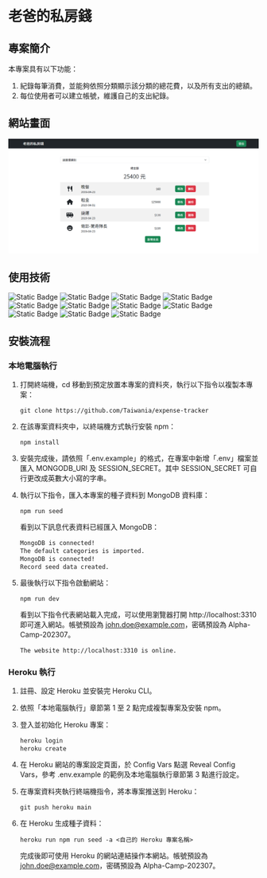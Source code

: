# 老爸的私房錢

## 專案簡介
本專案具有以下功能：
1.  紀錄每筆消費，並能夠依照分類顯示該分類的總花費，以及所有支出的總額。
2.  每位使用者可以建立帳號，維護自己的支出紀錄。

## 網站畫面
![主畫面](./screenshots/index.png)

## 使用技術
![Static Badge](https://img.shields.io/badge/Node.js-20.3.1-green)
![Static Badge](https://img.shields.io/badge/bcryptjs-2.4.3-green)
![Static Badge](https://img.shields.io/badge/connect--flash-0.1.1-green)
![Static Badge](https://img.shields.io/badge/express-4.18.2-green)
![Static Badge](https://img.shields.io/badge/express--handlebars-7.0.7-green)
![Static Badge](https://img.shields.io/badge/express--session-1.17.3-green)
![Static Badge](https://img.shields.io/badge/method--override-3.0.0-green)
![Static Badge](https://img.shields.io/badge/mongoose-7.3.1-green)
![Static Badge](https://img.shields.io/badge/passport-0.6.0-green)
![Static Badge](https://img.shields.io/badge/passport--local-1.0.0-green)
![Static Badge](https://img.shields.io/badge/dotenv-16.3.1-green)

## 安裝流程
### 本地電腦執行
1.  打開終端機，cd 移動到預定放置本專案的資料夾，執行以下指令以複製本專案：
   
    ```
    git clone https://github.com/Taiwania/expense-tracker
    ```

2.  在該專案資料夾中，以終端機方式執行安裝 npm：
    
    ```
    npm install
    ```

3.  安裝完成後，請依照「.env.example」的格式，在專案中新增「.env」檔案並匯入 MONGODB_URI 及 SESSION_SECRET。其中 SESSION_SECRET 可自行更改成英數大小寫的字串。

4.  執行以下指令，匯入本專案的種子資料到 MongoDB 資料庫：

    ```
    npm run seed
    ```

    看到以下訊息代表資料已經匯入 MongoDB：

    ```
    MongoDB is connected!
    The default categories is imported.
    MongoDB is connected!
    Record seed data created.
    ```

5.  最後執行以下指令啟動網站：

    ```
    npm run dev
    ```

    看到以下指令代表網站載入完成，可以使用瀏覽器打開 http://localhost:3310 即可進入網站。帳號預設為 john.doe@example.com，密碼預設為 Alpha-Camp-202307。

    ```
    The website http://localhost:3310 is online.
    ```

### Heroku 執行
1.  註冊、設定 Heroku 並安裝完 Heroku CLI。

2.  依照「本地電腦執行」章節第 1 至 2 點完成複製專案及安裝 npm。

3.  登入並初始化 Heroku 專案：

    ```
    heroku login
    heroku create
    ```

4.  在 Heroku 網站的專案設定頁面，於 Config Vars 點選 Reveal Config Vars，參考 .env.example 的範例及本地電腦執行章節第 3 點進行設定。

5.  在專案資料夾執行終端機指令，將本專案推送到 Heroku：

    ```
    git push heroku main
    ```

6.  在 Heroku 生成種子資料：

    ```
    heroku run npm run seed -a <自己的 Heroku 專案名稱>
    ```

    完成後即可使用 Heroku 的網站連結操作本網站。帳號預設為 john.doe@example.com，密碼預設為 Alpha-Camp-202307。